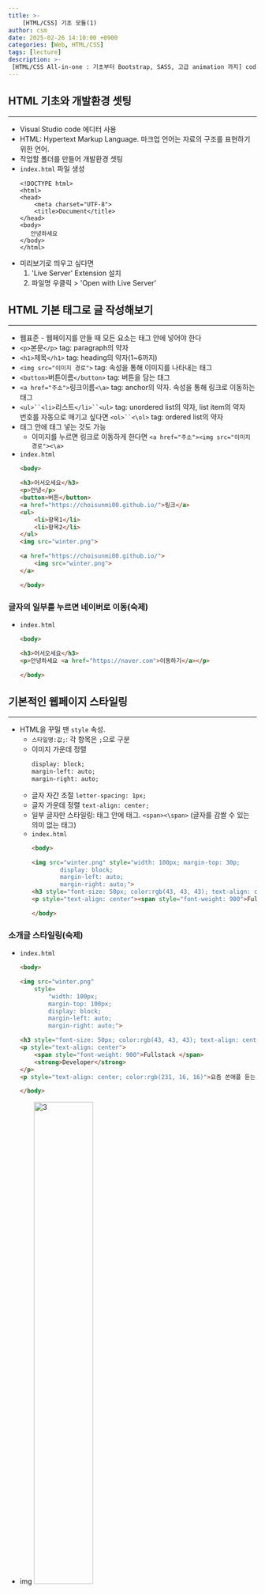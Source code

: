 ```yaml
---
title: >-
    [HTML/CSS] 기초 모듈(1)
author: csm
date: 2025-02-26 14:10:00 +0900
categories: [Web, HTML/CSS]
tags: [lecture]
description: >-
 [HTML/CSS All-in-one : 기초부터 Bootstrap, SASS, 고급 animation 까지] codingapple.com
---
```


## HTML 기초와 개발환경 셋팅
---
- Visual Studio code 에디터 사용
- HTML: Hypertext Markup Language. 마크업 언어는 자료의 구조를 표현하기 위한 언어.
- 작업할 폴더를 만들어 개발환경 셋팅
- `index.html` 파일 생성
    ```
    <!DOCTYPE html>
    <html>
    <head>
        <meta charset="UTF-8">
        <title>Document</title>
    </head>
    <body>
       안녕하세요
    </body>
    </html>
    ```
- 미리보기로 띄우고 싶다면
    1. 'Live Server' Extension 설치
    2. 파일명 우클릭 > 'Open with Live Server'  

## HTML 기본 태그로 글 작성해보기 
---
- 웹표준 - 웹페이지를 만들 때 모든 요소는 태그 안에 넣어야 한다
- `<p>`본문`</p>` tag: paragraph의 약자
- `<h1>`제목`</h1>` tag: heading의 약자(1~6까지) 
- `<img src="이미지 경로">` tag: 속성을 통해 이미지를 나타내는 태그
- `<button>`버튼이름`</button>` tag: 버튼을 담는 태그
- `<a href="주소">`링크이름`<\a>` tag: anchor의 약자. 속성을 통해 링크로 이동하는 태그
- `<ul>``<li>`리스트`</li>``<ul>` tag: unordered list의 약자, list item의 약자    
    번호를 자동으로 매기고 싶다면 `<ol>``<\ol>` tag: ordered list의 약자
- 태그 안에 태그 넣는 것도 가능
    - 이미지를 누르면 링크로 이동하게 한다면 `<a href="주소"><img src="이미지 경로"><\a>`
- `index.html`
    ```html
    <body>
  
    <h3>어서오세요</h3>
    <p>안녕</p>
    <button>버튼</button>
    <a href="https://choisunmi00.github.io/">링크</a>
    <ul>
        <li>항목1</li>
        <li>항목2</li>
    </ul>
    <img src="winter.png">

    <a href="https://choisunmi00.github.io/">
        <img src="winter.png">
    </a>

    </body>
    ```   
### 글자의 일부를 누르면 네이버로 이동(숙제)
- `index.html`
    ```html
    <body>
    
    <h3>어서오세요</h3>
    <p>안녕하세요 <a href="https://naver.com">이동하기</a></p>

    </body>
    ```

## 기본적인 웹페이지 스타일링
---
- HTML을 꾸밀 땐 `style` 속성. 
    - `스타일명:값;`: 각 항목은 `;`으로 구분
    - 이미지 가운데 정렬
        ```html
        display: block;
        margin-left: auto;
        margin-right: auto;
        ```
    - 글자 자간 조절 `letter-spacing: 1px;`
    - 글자 가운데 정렬 `text-align: center;`
    - 일부 글자만 스타일링: 태그 안에 태그. `<span><\span>` (글자를 감쌀 수 있는 의미 없는 태그)
    - `index.html`
        ```html
        <body>
  
        <img src="winter.png" style="width: 100px; margin-top: 30p; 
                display: block;
                margin-left: auto;
                margin-right: auto;">
        <h3 style="font-size: 50px; color:rgb(43, 43, 43); text-align: center;">Cheong Seolmo</h3>
        <p style="text-align: center"><span style="font-weight: 900">Fullstack </span> <strong>Developer</strong></p>
        
        </body>
        ```

### 소개글 스타일링(숙제)
- `index.html`
    ```html
    <body>
  
    <img src="winter.png" 
        style=
            "width: 100px; 
            margin-top: 100px; 
            display: block;
            margin-left: auto;
            margin-right: auto;">

    <h3 style="font-size: 50px; color:rgb(43, 43, 43); text-align: center;">Cheong Seolmo</h3>
    <p style="text-align: center">
        <span style="font-weight: 900">Fullstack </span> 
        <strong>Developer</strong>
    </p>
    <p style="text-align: center; color:rgb(231, 16, 16)">요즘 쏜애플 듣는 게 맛있다</p>

    </body>
    ```
- img
    <img src="https://github.com/user-attachments/assets/6d2b1309-620a-48a7-839f-c6f667045c06" alt="3" width="50%" height="50%"/>  
    

## CSS 파일 만들고 첨부하는 법
---
- 긴 style을 정리하기 위해 css 파일 활용